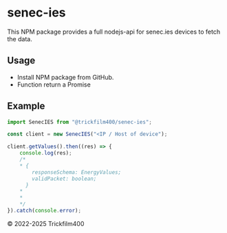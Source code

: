 # senec-ies

This NPM package provides a full nodejs-api for senec.ies devices to fetch the data.

## Usage

- Install NPM package from GitHub.
- Function return a Promise

## Example

```typescript
import SenecIES from "@trickfilm400/senec-ies";

const client = new SenecIES("<IP / Host of device");

client.getValues().then((res) => {
    console.log(res);
    /*
    * {
        responseSchema: EnergyValues;
        validPacket: boolean;
      }
    *
    *
    */
}).catch(console.error);
```

© 2022-2025 Trickfilm400
